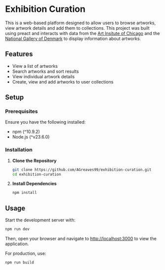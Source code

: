 # Exhibition Curation

This is a web-based platform designed to allow users to browse artworks, view artwork details and add them to collections. This project was built using preact and interacts with data from the [Art Insitute of Chicago](https://api.artic.edu/docs/) and the [National Gallery of Denmark](https://www.smk.dk/article/smk-api/) to display information about artworks.

## Features

- View a list of artworks
- Search artworks and sort results
- View individual artwork details
- Create, view and add artworks to user collections

## Setup

### Prerequisites

Ensure you have the following installed:

- npm (^10.9.2)
- Node.js (^v23.6.0)

### Installation

1. **Clone the Repository**

   ```bash
   git clone https://github.com/AGreaves99/exhibition-curation.git
   cd exhibition-curation
   ```

2. **Install Dependencies**

   ```bash
   npm install
   ```

## Usage

Start the development server with:

```bash
npm run dev
```

Then, open your browser and navigate to [http://localhost:3000](http://localhost:3000) to view the application.

For production, use:

```bash
npm run build
```
